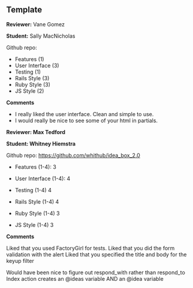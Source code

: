 ## Template

__Reviewer:__ Vane Gomez

__Student:__ Sally MacNicholas

Github repo:

* Features (1)
* User Interface (3)
* Testing (1)
* Rails Style (3)
* Ruby Style (3)
* JS Style (2)

__Comments__

* I really liked the user interface. Clean and simple to use.
* I would really be nice to see some of your html in partials. 

__Reviewer: Max Tedford__

__Student: Whitney Hiemstra__

Github repo: https://github.com/whithub/idea_box_2.0

* Features (1-4): 3

* User Interface (1-4): 4

* Testing (1-4) 4

* Rails Style (1-4) 4

* Ruby Style (1-4) 3

* JS Style (1-4) 3

__Comments__

Liked that you used FactoryGirl for tests.
Liked that you did the form validation with the alert
Liked that you specified the title and body for the keyup filter

Would have been nice to figure out respond_with rather than respond_to
Index action creates an @ideas variable AND an @idea variable
